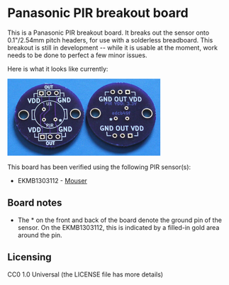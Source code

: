 # Panasonic PIR breakout board

This is a Panasonic PIR breakout board. It breaks out the sensor onto 0.1"/2.54mm pitch headers, for use with a solderless breadboard. This breakout is still in development -- while it is usable at the moment, work needs to be done to perfect a few minor issues.

Here is what it looks like currently:
 
![Panasonic PIR breakout board](pictures/panapir.png)

This board has been verified using the following PIR sensor(s):

* EKMB1303112 - [Mouser](http://www.mouser.com/Search/Refine.aspx?Keyword=EKMB1303112)

## Board notes

* The \* on the front and back of the board denote the ground pin of the sensor. On the EKMB1303112, this is indicated by a filled-in gold area around the pin.

## Licensing

CC0 1.0 Universal (the LICENSE file has more details)
